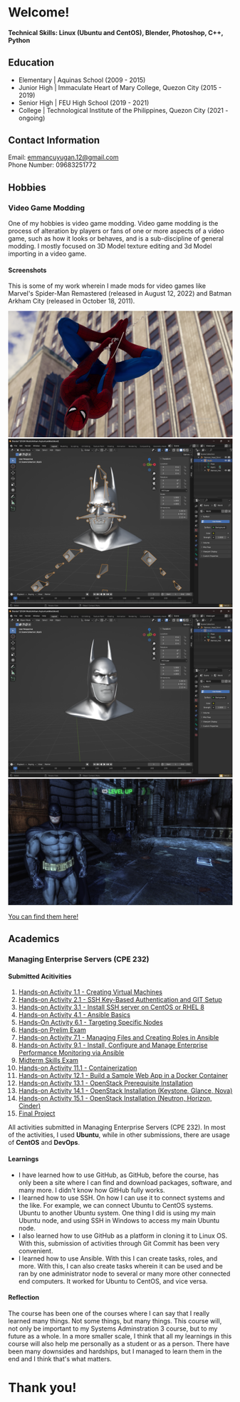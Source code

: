 # Welcome!

#### Technical Skills: Linux (Ubuntu and CentOS), Blender, Photoshop, C++, Python

## Education
- Elementary | Aquinas School (2009 - 2015)<br>						       		
- Junior High	| Immaculate Heart of Mary College, Quezon City (2015 - 2019)<br>
- Senior High | FEU High School (2019 - 2021)<br>
- College | Technological Institute of the Philippines, Quezon City (2021 - ongoing)

## Contact Information
Email: emmancuyugan.12@gmail.com<br>
Phone Number: 09683251772

## Hobbies
### Video Game Modding
One of my hobbies is video game modding. Video game modding is the process of alteration by players or fans of one or more aspects of a video game, such as how it looks or behaves, and is a sub-discipline of general modding. I mostly focused on 3D Model texture editing and 3d Model importing in a video game.

#### Screenshots
This is some of my work wherein I made mods for video games like Marvel's Spider-Man Remastered (released in August 12, 2022) and Batman Arkham City (released in October 18, 2011).

![Spidey](/assets/img/spidey.png)<br>
![Batman1](/assets/img/bats1.png) ![Batman2](/assets/img/bats2.png)<br>
![Batman3](/assets/img/bats3.png)

[You can find them here!](https://next.nexusmods.com/profile/Deoxuva/mods)

## Academics
### Managing Enterprise Servers (CPE 232)
#### Submitted Acitivities
1. [Hands-on Activity 1.1 - Creating Virtual Machines](https://github.com/emmancuyugan/HOA1.1)
2. [Hands-on Activity 2.1 - SSH Key-Based Authentication and GIT Setup](https://github.com/emmancuyugan/CPE232_CuyuganEmmanuel)
3. [Hands-on Activity 3.1 - Install SSH server on CentOS or RHEL 8](https://github.com/emmancuyugan/HOA3.1)
4. [Hands-on Activity 4.1 - Ansible Basics](https://github.com/emmancuyugan/HOA4.1)
5. [Hands-On Activity 6.1 - Targeting Specific Nodes](https://github.com/emmancuyugan/Activity6)
6. [Hands-on Prelim Exam](https://github.com/emmancuyugan/Cuyugan_PrelimExam)
7. [Hands-on Activity 7.1 - Managing Files and Creating Roles in Ansible](https://github.com/emmancuyugan/Cuyugan_HOA7.1)
8. [Hands-on Activity 9.1 - Install, Configure and Manage Enterprise Performance Monitoring via Ansible](https://github.com/emmancuyugan/HOA9.1)
9. [Midterm Skills Exam](https://github.com/emmancuyugan/CPE_MIDEXAM_CUYUGAN)
10. [Hands-on Activity 11.1 - Containerization](https://github.com/emmancuyugan/Cuyugan_Activity11)
11. [Hands-on Activity 12.1 - Build a Sample Web App in a Docker Container](https://github.com/emmancuyugan/HOA12.1)
12. [Hands-on Activity 13.1 - OpenStack Prerequisite Installation](https://github.com/emmancuyugan/HOA13.1)
13. [Hands-on Activity 14.1 - OpenStack Installation (Keystone, Glance, Nova)](https://github.com/emmancuyugan/HOA14.1)
14. [Hands-on Activity 15.1 - OpenStack Installation (Neutron, Horizon, Cinder)](https://github.com/emmancuyugan/Group2_HOA15)
15. [Final Project](https://github.com/emmancuyugan/emmancuyugan.github.io)

All activities submitted in Managing Enterprise Servers (CPE 232). In most of the activities, I used **Ubuntu**, while in other submissions, there are usage of **CentOS** and **DevOps**.

#### Learnings
- I have learned how to use GitHub, as GitHub, before the course, has only been a site where I can find and download packages, software, and many more. I didn't know how GitHub fully works.
- I learned how to use SSH. On how I can use it to connect systems and the like. For example, we can connect Ubuntu to CentOS systems. Ubuntu to another Ubuntu system. One thing I did is using my main Ubuntu node, and using SSH in Windows to access my main Ubuntu node.
- I also learned how to use GitHub as a platform in cloning it to Linux OS. With this, submission of activities through Git Commit has been very convenient.
- I learned how to use Ansible. With this I can create tasks, roles, and more. With this, I can also create tasks wherein it can be used and be ran by one administrator node to several or many more other connected end computers. It worked for Ubuntu to CentOS, and vice versa.

#### Reflection
The course has been one of the courses where I can say that I really learned many things. Not some things, but many things. This course will, not only be important to my Systems Adminstration 3 course, but to my future as a whole. In a more smaller scale, I think that all my learnings in this course will also help me personally as a student or as a person. There have been many downsides and hardships, but I managed to learn them in the end and I think that's what matters.

# Thank you!
